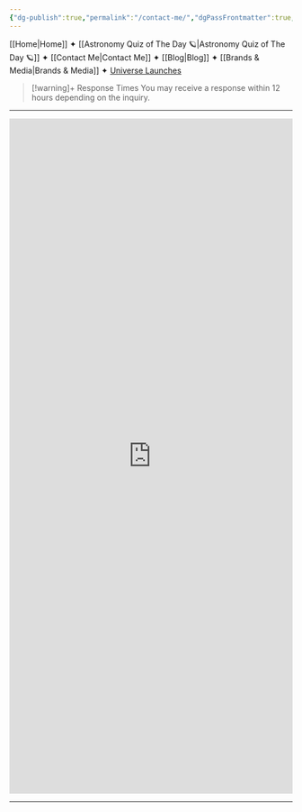 ```yaml
---
{"dg-publish":true,"permalink":"/contact-me/","dgPassFrontmatter":true,"noteIcon":"","created":"","updated":""}
---
```




<div class="transclusion internal-embed is-loaded"><div class="markdown-embed">



[[Home\|Home]] ✦ [[Astronomy Quiz of The Day 🪐\|Astronomy Quiz of The Day 🪐]] ✦ [[Contact Me\|Contact Me]] ✦ [[Blog\|Blog]] ✦ [[Brands & Media\|Brands & Media]] ✦ [Universe Launches](https://stardashusa.com/)


</div></div>


> [!warning]+ Response Times
> You may receive a response within 12 hours depending on the inquiry.

-----


<iframe style="border:none;width:100%;" height="1200px" src="https://opnform.com/forms/contact-form-l0iapk"></iframe>

-----

